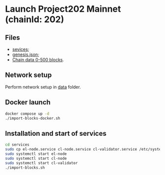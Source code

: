# Launch Project202 Mainnet (chainId: 202)


## Files
  - [sevices](./sevices);
  - [genesis.json](./data/el-node/genesis.json);
  - [Сhain data 0-500 blocks](./data/el-node/chain_0-500).


## Network setup
Perform network setup in [data](./data) folder.


## Docker launch
```bash
docker compose up -d
./import-blocks-docker.sh
```


## Installation and start of services
```bash
cd services
sudo cp el-node.service cl-node.service cl-validator.service /etc/systemd/system/
sudo systemctl start el-node
sudo systemctl start cl-node
sudo systemctl start cl-validator
./import-blocks.sh
```
